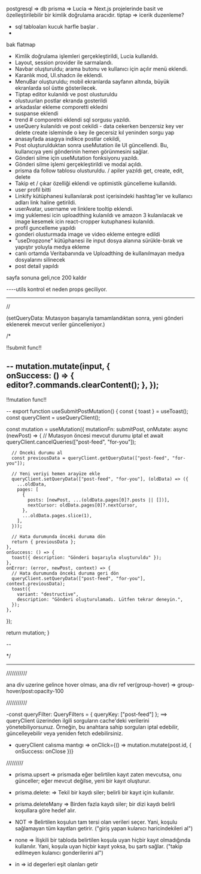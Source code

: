 


postgresql   =>   db 
prisma   => 
Lucia   =>  Next.js projelerinde basit ve özelleştirilebilir bir kimlik doğrulama aracıdır.
tiptap  => icerik duzenleme?








 <!--?  notes  -->

* sql tabloaları kucuk harfle başlar .
* 





bak
flatmap

<!--?  --YAPILANLAR-- -->


- Kimlik doğrulama işlemleri gerçekleştirildi, Lucia kullanıldı.
- Layout, session provider ile sarmalandı.
- Navbar oluşturuldu; arama butonu ve kullanıcı için açılır menü eklendi.
- Karanlık mod, UI.shadcn ile eklendi.
- MenuBar oluşturuldu; mobil ekranlarda sayfanın altında, büyük ekranlarda sol üstte gösterilecek.
- Tiptap  editor kulanıldı ve post olusturuldu
- olustuurlan postlar ekranda gosterildi
- arkadaslar ekleme comporetti ekledni
- suspanse eklendi 
- trend # comporetni eklendi sql sorgusu yazıldı.
- useQuery kulanıldı ve post cekildi - data cekerken benzersiz key ver  delete create isleminde o key ile gecersiz kıl yeninden sorgu yap
- anasayfada asagıya indikce postlar  cekildi, 
- Post oluşturulduktan sonra useMutation ile UI güncellendi. Bu, kullanıcıya yeni gönderinin hemen görünmesini sağlar.
- Gönderi silme için useMutation fonksiyonu yazıldı.
- Gönderi silme işlemi gerçekleştirildi ve modal açıldı.
- prisma da follow tablosu olusturuldu. / apiler yazıldı get, create, edit, delete
- Takip et / çıkar özelliği eklendi ve optimistik güncelleme kullanıldı.
- user profil bitti 
- Linkify kütüphanesi kullanılarak post içerisindeki hashtag'ler ve kullanıcı adları link haline getirildi.
- userAvatar, username ve linklere tooltip eklendi.
- img yuklemesi icin  uploadthing  kulanıldı ve amazon 3 kulanılacak  ve image kesemek icin react-cropper kutuphanesi kulanıldı.
- profil guncelleme yapıldı
- gonderi olusturmada image ve video ekleme entegre edildi
- "useDropzone" kütüphanesi ile input dosya alanına sürükle-bırak ve yapıştır yoluyla medya ekleme
- canlı ortamda Veritabanında ve Uploadthing de kullanılmayan medya dosyalarını silinecek
- post detail yapıldı 






sayfa sonuna geli,nce 200 kaldır




----utils kontrol et neden props geciliyor.





-----------------------------------------------------------------------------------------------------------------------------
<!-- * useQueryClient  kulanımı -->
//  

(setQueryData: Mutasyon başarıyla tamamlandıktan sonra, yeni gönderi eklenerek mevcut veriler güncelleniyor.)

/*


!!submit func!!

--
 mutation.mutate(input, {  
      onSuccess: () => {
        editor?.commands.clearContent();
      },
    });
--

!!mutation func!!

--
export function useSubmitPostMutation() {
  const { toast } = useToast();
  const queryClient = useQueryClient();

  const mutation = useMutation({
    mutationFn: submitPost,
    onMutate: async (newPost) => {
      // Mutasyon öncesi mevcut durumu iptal et
      await queryClient.cancelQueries(["post-feed", "for-you"]);

      // Önceki durumu al
      const previousData = queryClient.getQueryData(["post-feed", "for-you"]);

      // Yeni veriyi hemen arayüze ekle
      queryClient.setQueryData(["post-feed", "for-you"], (oldData) => ({
        ...oldData,
        pages: [
          {
            posts: [newPost, ...(oldData.pages[0]?.posts || [])],
            nextCursor: oldData.pages[0]?.nextCursor,
          },
          ...oldData.pages.slice(1),
        ],
      }));

      // Hata durumunda önceki duruma dön
      return { previousData };
    },
    onSuccess: () => {
      toast({ description: "Gönderi başarıyla oluşturuldu" });
    },
    onError: (error, newPost, context) => {
      // Hata durumunda önceki duruma geri dön
      queryClient.setQueryData(["post-feed", "for-you"], context.previousData);
      toast({
        variant: "destructive",
        description: "Gönderi oluşturulamadı. Lütfen tekrar deneyin.",
      });
    },
  });

  return mutation;
}

--

*/

-----------------------------------------------------------------------------------------------------------------------------




///////////
<!--* Tailwind -->
ana div uzerine gelince hover olması, ana div ref ver(group-hover)  =>  group-hover/post:opacity-100



///////////
<!--* queryClient -->
-const queryFilter: QueryFilters = { queryKey: ["post-feed"] };  ==>  queryClient üzerinden ilgili sorguların cache'deki verilerini yönetebiliyorsunuz. Örneğin, bu anahtara sahip sorguları iptal edebilir,       güncelleyebilir  veya yeniden fetch edebilirsiniz.

- queryClient calısma mantıgı =>  onClick={() => mutation.mutate(post.id, { onSuccess: onClose })}



///////// 
<!--*Prisma   -->

- prisma.upsert       =>  prismada eğer belirtilen kayıt zaten mevcutsa, onu günceller; eğer mevcut değilse, yeni bir kayıt oluşturur.

- prisma.delete:      =>  Tekil bir kaydı siler; belirli bir kayıt için kullanılır.
- prisma.deleteMany   =>  Birden fazla kaydı siler; bir dizi kaydı belirli koşullara göre hedef alır.
- NOT                 =>  Belirtilen koşulun tam tersi olan verileri seçer. Yani, koşulu sağlamayan tüm kayıtları getirir.  ("giriş yapan kulanıcı haricindekileri al")
- none                =>  İlişkili bir tabloda belirtilen koşula uyan hiçbir kayıt olmadığında kullanılır. Yani, koşula uyan hiçbir kayıt yoksa, bu şartı sağlar. ("takip edilmeyen kulanıcı gonderilerini al")
-  in                 =>  id degerleri eşit olanları getir
